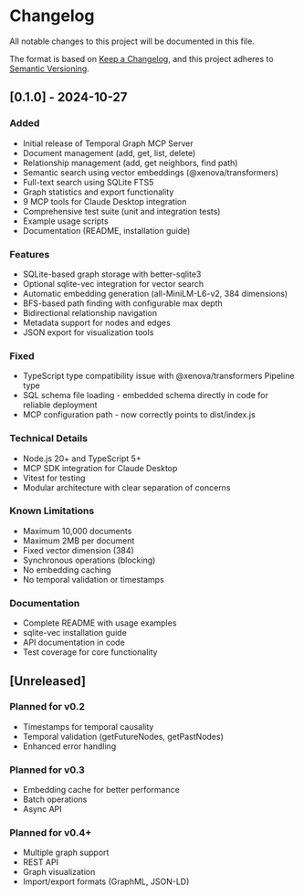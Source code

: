 # Changelog

All notable changes to this project will be documented in this file.

The format is based on [Keep a Changelog](https://keepachangelog.com/en/1.0.0/),
and this project adheres to [Semantic Versioning](https://semver.org/spec/v2.0.0.html).

## [0.1.0] - 2024-10-27

### Added
- Initial release of Temporal Graph MCP Server
- Document management (add, get, list, delete)
- Relationship management (add, get neighbors, find path)
- Semantic search using vector embeddings (@xenova/transformers)
- Full-text search using SQLite FTS5
- Graph statistics and export functionality
- 9 MCP tools for Claude Desktop integration
- Comprehensive test suite (unit and integration tests)
- Example usage scripts
- Documentation (README, installation guide)

### Features
- SQLite-based graph storage with better-sqlite3
- Optional sqlite-vec integration for vector search
- Automatic embedding generation (all-MiniLM-L6-v2, 384 dimensions)
- BFS-based path finding with configurable max depth
- Bidirectional relationship navigation
- Metadata support for nodes and edges
- JSON export for visualization tools

### Fixed
- TypeScript type compatibility issue with @xenova/transformers Pipeline type
- SQL schema file loading - embedded schema directly in code for reliable deployment
- MCP configuration path - now correctly points to dist/index.js

### Technical Details
- Node.js 20+ and TypeScript 5+
- MCP SDK integration for Claude Desktop
- Vitest for testing
- Modular architecture with clear separation of concerns

### Known Limitations
- Maximum 10,000 documents
- Maximum 2MB per document
- Fixed vector dimension (384)
- Synchronous operations (blocking)
- No embedding caching
- No temporal validation or timestamps

### Documentation
- Complete README with usage examples
- sqlite-vec installation guide
- API documentation in code
- Test coverage for core functionality

## [Unreleased]

### Planned for v0.2
- Timestamps for temporal causality
- Temporal validation (getFutureNodes, getPastNodes)
- Enhanced error handling

### Planned for v0.3
- Embedding cache for better performance
- Batch operations
- Async API

### Planned for v0.4+
- Multiple graph support
- REST API
- Graph visualization
- Import/export formats (GraphML, JSON-LD)
